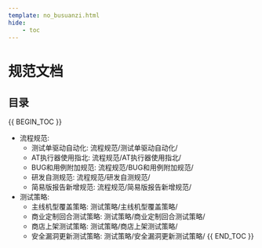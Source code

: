 ```yaml
---
template: no_busuanzi.html
hide:
    - toc
---
```

# 规范文档

## 目录

{{ BEGIN_TOC }}
- 流程规范:
  - 测试单驱动自动化: 流程规范/测试单驱动自动化/
  - AT执行器使用指北: 流程规范/AT执行器使用指北/
  - BUG和用例附加规范: 流程规范/BUG和用例附加规范/
  - 研发自测规范: 流程规范/研发自测规范/
  - 简易版报告新增规范: 流程规范/简易版报告新增规范/
- 测试策略:
  - 主线机型覆盖策略: 测试策略/主线机型覆盖策略/
  - 商业定制回合测试策略: 测试策略/商业定制回合测试策略/
  - 商店上架测试策略: 测试策略/商店上架测试策略/
  - 安全漏洞更新测试策略: 测试策略/安全漏洞更新测试策略/
{{ END_TOC }}